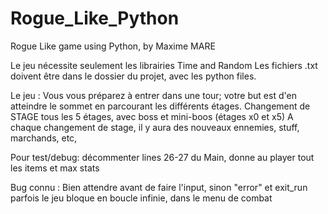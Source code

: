 # Rogue_Like_Python
Rogue Like game using Python, by Maxime MARE


Le jeu nécessite seulement les librairies Time and Random
Les fichiers .txt doivent être dans le dossier du projet, avec les python files.

Le jeu :
Vous vous préparez à entrer dans une tour;
votre but est d'en atteindre le sommet en parcourant les différents étages.
Changement de STAGE tous les 5 étages, avec boss et mini-boos (étages x0 et x5)
A chaque changement de stage, il y aura des nouveaux ennemies, stuff, marchands, etc, 

Pour test/debug: décommenter lines 26-27 du Main, donne au player tout les items et max stats


Bug connu :
Bien attendre avant de faire l'input, sinon "error" et exit_run
parfois le jeu bloque en boucle infinie, dans le menu de combat
